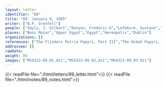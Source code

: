 ```yaml
---
layout: letter
identifier: "89"
title: "89: January 9, 1905"
writer: ["B.P. Grenfell"]
people: ["Smyly, J. Gilbart","Kenyon, Frederic G","Lefebvre, Gustave","Homer","Jouguet, Pierre","Rubensohn, Otto","Mahaffy, John Pentland","Bernard, John Henry","Hunt, Arthur Surridge","Grenfell, Bernard Pyne"]
places: ["Beni Mazar","Upper Egypt","Egypt","Hermopolis","Dublin"]
organizations: []
references: ["The Flinders Petrie Papyri, Part III","The Hibeh Papyri, Part I","The Tebtunis Papyri, Part 2","Dictys Cretensis, Bellum Troianum","Entente Cordiale"]
addressee: []
rawDate: 
weight: 89
images: ["MS4323-89_01.dzi","MS4323-89_02.dzi","MS4323-89_03.dzi"]
---
```

{{< readFile file="./html/letters/89_letter.html">}}
{{< readFile file="./html/notes/89_notes.html">}}